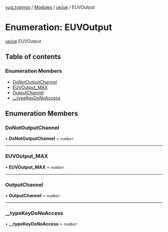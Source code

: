 [yug_typings](../README.md) / [Modules](../modules.md) / [ue/ue](../modules/ue_ue.md) / EUVOutput

# Enumeration: EUVOutput

[ue/ue](../modules/ue_ue.md).EUVOutput

## Table of contents

### Enumeration Members

- [DoNotOutputChannel](ue_ue.EUVOutput.md#donotoutputchannel)
- [EUVOutput\_MAX](ue_ue.EUVOutput.md#euvoutput_max)
- [OutputChannel](ue_ue.EUVOutput.md#outputchannel)
- [\_\_typeKeyDoNoAccess](ue_ue.EUVOutput.md#__typekeydonoaccess)

## Enumeration Members

### DoNotOutputChannel

• **DoNotOutputChannel** = `number`

___

### EUVOutput\_MAX

• **EUVOutput\_MAX** = `number`

___

### OutputChannel

• **OutputChannel** = `number`

___

### \_\_typeKeyDoNoAccess

• **\_\_typeKeyDoNoAccess** = `number`
